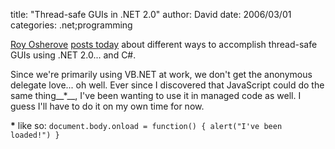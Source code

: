 
title: "Thread-safe GUIs in .NET 2.0"
author: David
date: 2006/03/01
categories: .net;programming

[Roy Osherove](http://weblogs.asp.net/rosherove/) [posts today](http://weblogs.asp.net/rosherove/archive/2006/03/01/439309.aspx) about different ways to accomplish thread-safe GUIs using .NET 2.0... and C#.

Since we're primarily using VB.NET at work, we don't get the anonymous delegate love... oh well. Ever since I discovered that JavaScript could do the same thing__*__, I've been wanting to use it in managed code as well. I guess I'll have to do it on my own time for now.

__*__ like so: `document.body.onload = function() { alert("I've been loaded!") }`

